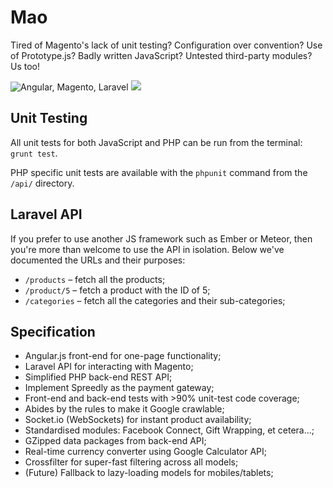 Mao
=========

Tired of Magento's lack of unit testing? Configuration over convention? Use of Prototype.js? Badly written JavaScript? Untested third-party modules? Us too!

<img src="http://i.imgur.com/PP6l6G9.jpg" alt="Angular, Magento, Laravel" />
<img src="https://travis-ci.org/Wildhoney/Magento-on-Angular.png?branch=master" />

Unit Testing
---------

All unit tests for both JavaScript and PHP can be run from the terminal: `grunt test`.

PHP specific unit tests are available with the `phpunit` command from the `/api/` directory.

Laravel API
---------

If you prefer to use another JS framework such as Ember or Meteor, then you're more than welcome to use the API in isolation. Below we've documented the URLs and their purposes:

 * `/products` &ndash; fetch all the products;
 * `/product/5` &ndash; fetch a product with the ID of 5;
 * `/categories` &ndash; fetch all the categories and their sub-categories;

Specification
---------

 * Angular.js front-end for one-page functionality;
 * Laravel API for interacting with Magento;
 * Simplified PHP back-end REST API;
 * Implement Spreedly as the payment gateway;
 * Front-end and back-end tests with >90% unit-test code coverage;
 * Abides by the rules to make it Google crawlable;
 * Socket.io (WebSockets) for instant product availability;
 * Standardised modules: Facebook Connect, Gift Wrapping, et cetera...;
 * GZipped data packages from back-end API;
 * Real-time currency converter using Google Calculator API;
 * Crossfilter for super-fast filtering across all models;
 * (Future) Fallback to lazy-loading models for mobiles/tablets;